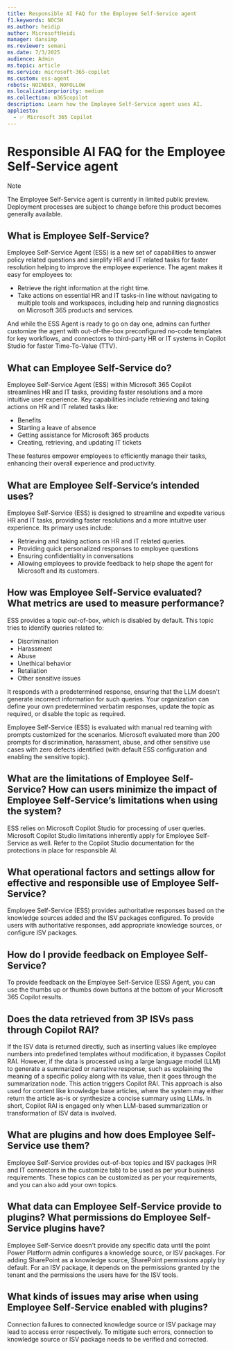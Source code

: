 ```yaml
---
title: Responsible AI FAQ for the Employee Self-Service agent
f1.keywords: NOCSH
ms.author: heidip
author: MicrosoftHeidi
manager: dansimp
ms.reviewer: semani
ms.date: 7/3/2025
audience: Admin
ms.topic: article
ms.service: microsoft-365-copilot
ms.custom: ess-agent
robots: NOINDEX, NOFOLLOW
ms.localizationpriority: medium
ms.collection: m365copilot
description: Learn how the Employee Self-Service agent uses AI.
appliesto:
  - ✅ Microsoft 365 Copilot
---
```


# Responsible AI FAQ for the Employee Self-Service agent

> [!NOTE]
> The Employee Self-Service agent is currently in limited public preview. Deployment processes are subject to change before this product becomes generally available.

## What is Employee Self-Service?

Employee Self-Service Agent (ESS) is a new set of capabilities to answer policy related questions and simplify HR and IT related tasks for faster resolution helping to improve the employee experience. The agent makes it easy for employees to:

- Retrieve the right information at the right time.
- Take actions on essential HR and IT tasks-in line without navigating to multiple tools and workspaces, including help and running diagnostics on Microsoft 365 products and services.

And while the ESS Agent is ready to go on day one, admins can further customize the agent with out-of-the-box preconfigured no-code templates for key workflows, and connectors to third-party HR or IT systems in Copilot Studio for faster Time-To-Value (TTV).

## What can Employee Self-Service do?

Employee Self-Service Agent (ESS) within Microsoft 365 Copilot streamlines HR and IT tasks, providing faster resolutions and a more intuitive user experience. Key capabilities include retrieving and taking actions on HR and IT related tasks like:

- Benefits
- Starting a leave of absence
- Getting assistance for Microsoft 365 products
- Creating, retrieving, and updating IT tickets

These features empower employees to efficiently manage their tasks, enhancing their overall experience and productivity.

## What are Employee Self-Service’s intended uses?

Employee Self-Service (ESS) is designed to streamline and expedite various HR and IT tasks, providing faster resolutions and a more intuitive user experience. Its primary uses include:

- Retrieving and taking actions on HR and IT related queries.
- Providing quick personalized responses to employee questions
- Ensuring confidentiality in conversations
- Allowing employees to provide feedback to help shape the agent for Microsoft and its customers.

## How was Employee Self-Service evaluated? What metrics are used to measure performance?

ESS provides a topic out-of-box, which is disabled by default. This topic tries to identify queries related to:

- Discrimination
- Harassment
- Abuse
- Unethical behavior
- Retaliation
- Other sensitive issues

It responds with a predetermined response, ensuring that the LLM doesn't generate incorrect information for such queries. Your organization can define your own predetermined verbatim responses, update the topic as required, or disable the topic as required.

Employee Self-Service (ESS) is evaluated with manual red teaming with prompts customized for the scenarios. Microsoft evaluated more than 200 prompts for discrimination, harassment, abuse, and other sensitive use cases with zero defects identified (with default ESS configuration and enabling the sensitive topic).

## What are the limitations of Employee Self-Service? How can users minimize the impact of Employee Self-Service’s limitations when using the system?

ESS relies on Microsoft Copilot Studio for processing of user queries. Microsoft Copilot Studio limitations inherently apply for Employee Self-Service as well. Refer to the Copilot Studio documentation for the protections in place for responsible AI.

## What operational factors and settings allow for effective and responsible use of Employee Self-Service?

Employee Self-Service (ESS) provides authoritative responses based on the knowledge sources added and the ISV packages configured. To provide users with authoritative responses, add appropriate knowledge sources, or configure ISV packages.

## How do I provide feedback on Employee Self-Service?

To provide feedback on the Employee Self-Service (ESS) Agent, you can use the thumbs up or thumbs down buttons at the bottom of your Microsoft 365 Copilot results.

## Does the data retrieved from 3P ISVs pass through Copilot RAI?

If the ISV data is returned directly, such as inserting values like employee numbers into predefined templates without modification, it bypasses Copilot RAI. However, if the data is processed using a large language model (LLM) to generate a summarized or narrative response, such as explaining the meaning of a specific policy along with its value, then it goes through the summarization node. This action triggers Copilot RAI. This approach is also used for content like knowledge base articles, where the system may either return the article as-is or synthesize a concise summary using LLMs. In short, Copilot RAI is engaged only when LLM-based summarization or transformation of ISV data is involved.

## What are plugins and how does Employee Self-Service use them?

Employee Self-Service provides out-of-box topics and ISV packages (HR and IT connectors in the customize tab) to be used as per your business requirements. These topics can be customized as per your requirements, and you can also add your own topics.

## What data can Employee Self-Service provide to plugins? What permissions do Employee Self-Service plugins have?

Employee Self-Service doesn't provide any specific data until the point Power Platform admin configures a knowledge source, or ISV packages. For adding SharePoint as a knowledge source, SharePoint permissions apply by default. For an ISV package, it depends on the permissions granted by the tenant and the permissions the users have for the ISV tools.

## What kinds of issues may arise when using Employee Self-Service enabled with plugins?

Connection failures to connected knowledge source or ISV package may lead to access error respectively. To mitigate such errors, connection to knowledge source or ISV package needs to be verified and corrected.
